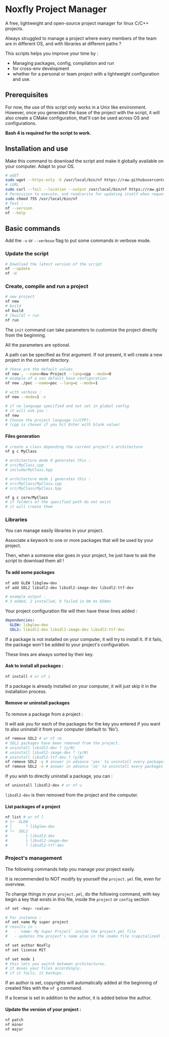 # Noxfly Project Manager

A free, lightweight and open-source project manager for linux C/C++ projects.

Always struggled to manage a project where every members of the team are in different OS, and with libraries at different paths ?

This scripts helps you improve your time by :
- Managing packages, config, compilation and run
- for cross-env development
- whether for a personal or team project
with a lightweight configuration and use.

## Prerequisites

For now, the use of this script only works in a Unix like environment.
However, once you generated the base of the project with the script, it will also create a CMake configuration, that'll can be used across OS and configurations.

**Bash 4 is required for the script to work.**

## Installation and use

Make this command to download the script and make it globally available on your computer.
Adapt to your OS.

```sh
# wGET
sudo wget --https-only -O /usr/local/bin/nf https://raw.githubusercontent.com/NoxFly/nfpm/refs/heads/main/nf.sh
# cURL
sudo curl --fail --location --output /usr/local/bin/nf https://raw.githubusercontent.com/NoxFly/nfpm/refs/heads/main/nf.sh
# Permission to execute, and read/write for updating itself when requested
sudo chmod 755 /usr/local/bin/nf
# Test :
nf --version
nf --help
```

## Basic commands

Add the `-v` or `--verbose` flag to put some commands in verbose mode.

### Update the script

```sh
# Download the latest version of the script
nf --update
nf -U
```

### Create, compile and run a project

```sh
# new project
nf new
# build
nf build
# [build] + run
nf run
```

The `init` command can take parameters to customize the project directly from the beginning.

All the parameters are optional.

A path can be specified as first argument. If not present, it will create a new project in the current directory.

```sh
# these are the default values
nf new . --name=New Project --lang=cpp --mode=0
# example of a non default base configuration
nf new ./poc --name=poc --lang=c --mode=1

# with verbose :
nf new --mode=1 -v

# if no language specified and not set in global config
# it will ask you :
nf new
# Choose the project language (c/CPP):
# (cpp is chosen if you hit Enter with blank value)
```

#### Files generation

```sh
# create a class depending the current project's architecture
nf g c MyClass

# architecture mode 0 generates this :
# src/MyClass.cpp
# include/MyClass.hpp

# architecture mode 1 generates this :
# src/MyClass/MyClass.cpp
# src/MyClass/MyClass.hpp

nf g c core/MyClass
# if folders of the specified path do not exist
# it will create them
```

### Libraries

You can manage easily libraries in your project.

Associate a keywork to one or more packages that will be used by your project.

Then, when a someone else goes in your project, he just have to ask the script to download them all !

#### To add some packages
```sh
nf add GLEW libglew-dev
nf add SDL2 libsdl2-dev libsdl2-image-dev libsdl2-ttf-dev

# example output :
# 3 added, 2 installed, 0 failed in 0m 4s 656ms
```

Your project configuration file will then have these lines added :

```yml
dependencies:
  GLEW: libglew-dev
  SDL2: libsdl2-dev libsdl2-image-dev libsdl2-ttf-dev
```

If a package is not installed on your computer, it will try to install It.
If it fails, the package won't be added to your project's configuration.

These lines are always sorted by their key.

#### Ask to install all packages :
```sh
nf install # or nf i
```

If a package is already installed on your computer, it will just skip it in the installation process.

#### Remove or uninstall packages

To remove a package from a project :

It will ask you for each of the packages for the key you entered if you want to also uninstall it from your computer (default to 'No').

```sh
nf remove SDL2 # or nf rm
# SDL2 packages have been removed from the project.
# uninstall libsdl2-dev ? (y/N)
# uninstall libsdl2-image-dev ? (y/N)
# uninstall libsdl2-ttf-dev ? (y/N)
nf remove SDL2 -y # answer in advance 'yes' to uninstall every packages
nf remove SDL2 -n # answer in advance 'no' to uninstall every packages
```

If you wish to directly uninstall a package, you can :
```sh
nf uninstall libsdl2-dev # or nf u
```

`libsdl2-dev` is then removed from the project and the computer.

#### List packages of a project

```sh
nf list # or nf l
# ├─  GLEW
# │      └ libglew-dev
# └─  SDL2
#        ├ libsdl2-dev
#        ├ libsdl2-image-dev
#        └ libsdl2-ttf-dev
```

### Project's management

The following commands help you manage your project easily.

It is recommended to NOT modify by yourself the `project.yml` file, even for overview.

To change things in your `project.yml`, do the following command, with key begin a key that exists in this file, inside the `project` or `config` section

```sh
nf set <key> <value>

# For instance :
nf set name My super project
# results in :
#   - `name: My Super Project` inside the project.yml file
#   - updates the project's name also in the cmake file (capitalized) : MySuperProject

nf set author NoxFly
nf set license MIT

nf set mode 1
# this lets you switch between architectures.
# it moves your files accordingly.
# if it fails, it backups.
```

If an author is set, copyrights will automatically added at the beginning of created files with the `nf g` command.

If a license is set in addition to the author, it is added below the author.

#### Update the version of your project :

```sh
nf patch
nf minor
nf major
```